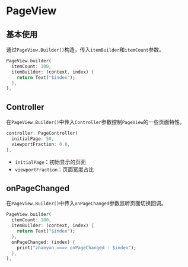 # PageView

## 基本使用

通过`PageView.Builder()`构造，传入`itemBuilder`和`itemCount`参数。

```dart
PageView.builder(
  itemCount: 100,
  itemBuilder: (context, index) {
    return Text("$index");
  },
),
```



## Controller

在`PageView.Builder()`中传入`Controller`参数控制`PageView`的一些页面特性。

```dart
controller: PageController(
  initialPage: 50,
  viewportFraction: 0.8,
),
```

* `initialPage`：初始显示的页面
* `viewportFraction`：页面宽度占比



## onPageChanged

在`PageView.Builder()`中传入`onPageChanged`参数监听页面切换回调。

```dart
PageView.builder(
  itemCount: 100,
  itemBuilder: (context, index) {
    return Text("$index");
  },
  onPageChanged: (index) {
    print("zhaoyun ===> onPageChanged : $index");
  },
),
```

